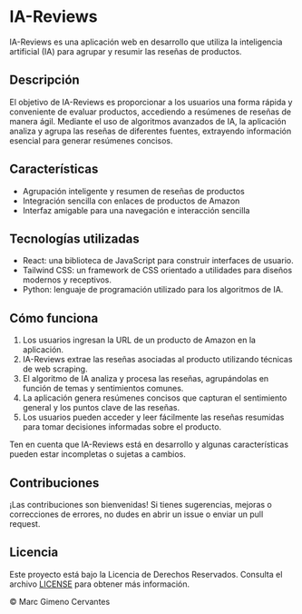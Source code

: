 # IA-Reviews

IA-Reviews es una aplicación web en desarrollo que utiliza la inteligencia artificial (IA) para agrupar y resumir las reseñas de productos. 

## Descripción

El objetivo de IA-Reviews es proporcionar a los usuarios una forma rápida y conveniente de evaluar productos, accediendo a resúmenes de reseñas de manera ágil. Mediante el uso de algoritmos avanzados de IA, la aplicación analiza y agrupa las reseñas de diferentes fuentes, extrayendo información esencial para generar resúmenes concisos.

## Características

- Agrupación inteligente y resumen de reseñas de productos
- Integración sencilla con enlaces de productos de Amazon
- Interfaz amigable para una navegación e interacción sencilla

## Tecnologías utilizadas

- React: una biblioteca de JavaScript para construir interfaces de usuario.
- Tailwind CSS: un framework de CSS orientado a utilidades para diseños modernos y receptivos.
- Python: lenguaje de programación utilizado para los algoritmos de IA.

## Cómo funciona

1. Los usuarios ingresan la URL de un producto de Amazon en la aplicación.
2. IA-Reviews extrae las reseñas asociadas al producto utilizando técnicas de web scraping.
3. El algoritmo de IA analiza y procesa las reseñas, agrupándolas en función de temas y sentimientos comunes.
4. La aplicación genera resúmenes concisos que capturan el sentimiento general y los puntos clave de las reseñas.
5. Los usuarios pueden acceder y leer fácilmente las reseñas resumidas para tomar decisiones informadas sobre el producto.

Ten en cuenta que IA-Reviews está en desarrollo y algunas características pueden estar incompletas o sujetas a cambios.

## Contribuciones

¡Las contribuciones son bienvenidas! Si tienes sugerencias, mejoras o correcciones de errores, no dudes en abrir un issue o enviar un pull request.

## Licencia

Este proyecto está bajo la Licencia de Derechos Reservados. Consulta el archivo [LICENSE](./LICENSE) para obtener más información.

© Marc Gimeno Cervantes
